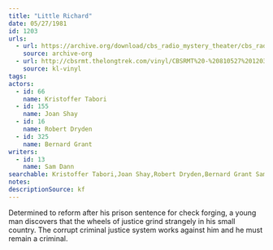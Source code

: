 ```yaml
---
title: "Little Richard"
date: 05/27/1981
id: 1203
urls: 
  - url: https://archive.org/download/cbs_radio_mystery_theater/cbs_radio_mystery_theater-1201-1250.zip/cbs_radio_mystery_theater-1201-1250%2Fcbsrmt_1203_little_richard.mp3
    source: archive-org
  - url: http://cbsrmt.thelongtrek.com/vinyl/CBSRMT%20-%20810527%201203%20Little%20Richard_afrts.mp3
    source: kl-vinyl
tags: 
actors:  
  - id: 66
    name: Kristoffer Tabori  
  - id: 155
    name: Joan Shay  
  - id: 16
    name: Robert Dryden  
  - id: 325
    name: Bernard Grant
writers:  
  - id: 13
    name: Sam Dann
searchable: Kristoffer Tabori,Joan Shay,Robert Dryden,Bernard Grant Sam Dann
notes: 
descriptionSource: kf
---
```

Determined to reform after his prison sentence for check forging, a young man discovers that the wheels of justice grind strangely in his small country. The corrupt criminal justice system works against him and he must remain a criminal.